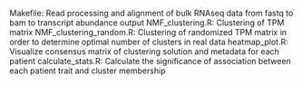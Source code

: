 Makefile: Read processing and alignment of bulk RNAseq data from fastq to bam to transcript abundance output
NMF_clustering.R: Clustering of TPM matrix
NMF_clustering_random.R: Clustering of randomized TPM matrix in order to determine optimal number of clusters in real data
heatmap_plot.R: Visualize consensus matrix of clustering solution and metadata for each patient
calculate_stats.R: Calculate the significance of association between each patient trait and cluster membership
